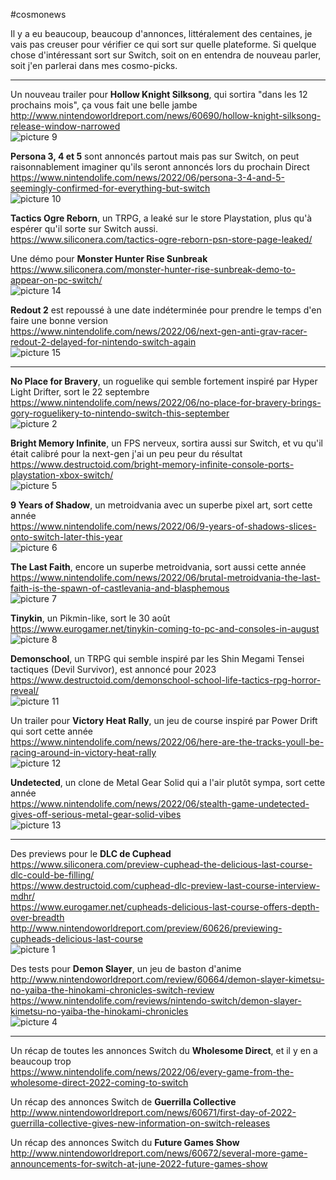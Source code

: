 #cosmonews  
  
Il y a eu beaucoup, beaucoup d'annonces, littéralement des centaines, je vais pas creuser pour vérifier ce qui sort sur quelle plateforme. Si quelque chose d'intéressant sort sur Switch, soit on en entendra de nouveau parler, soit j'en parlerai dans mes cosmo-picks.  
  
---  
  
Un nouveau trailer pour **Hollow Knight Silksong**, qui sortira "dans les 12 prochains mois", ça vous fait une belle jambe  
http://www.nintendoworldreport.com/news/60690/hollow-knight-silksong-release-window-narrowed  
![picture 9](https://i.imgur.com/z4SVdYVm.jpg)  
  
**Persona 3, 4 et 5** sont annoncés partout mais pas sur Switch, on peut raisonnablement imaginer qu'ils seront annoncés lors du prochain Direct  
https://www.nintendolife.com/news/2022/06/persona-3-4-and-5-seemingly-confirmed-for-everything-but-switch  
![picture 10](https://i.imgur.com/2mqR2msm.png)  
  
**Tactics Ogre Reborn**, un TRPG, a leaké sur le store Playstation, plus qu'à espérer qu'il sorte sur Switch aussi.  
https://www.siliconera.com/tactics-ogre-reborn-psn-store-page-leaked/  
  
Une démo pour **Monster Hunter Rise Sunbreak**  
https://www.siliconera.com/monster-hunter-rise-sunbreak-demo-to-appear-on-pc-switch/  
![picture 14](https://i.imgur.com/QkzNdsOm.png)  
  
**Redout 2** est repoussé à une date indéterminée pour prendre le temps d'en faire une bonne version  
https://www.nintendolife.com/news/2022/06/next-gen-anti-grav-racer-redout-2-delayed-for-nintendo-switch-again  
![picture 15](https://i.imgur.com/K7VHsYCm.jpg)  
  
---  
  
**No Place for Bravery**, un roguelike qui semble fortement inspiré par Hyper Light Drifter, sort le 22 septembre  
https://www.nintendolife.com/news/2022/06/no-place-for-bravery-brings-gory-roguelikery-to-nintendo-switch-this-september  
![picture 2](https://i.imgur.com/knW06Znm.jpg)  
  
**Bright Memory Infinite**, un FPS nerveux, sortira aussi sur Switch, et vu qu'il était calibré pour la next-gen j'ai un peu peur du résultat  
https://www.destructoid.com/bright-memory-infinite-console-ports-playstation-xbox-switch/  
![picture 5](https://i.imgur.com/CcYADqlm.png)  
  
**9 Years of Shadow**, un metroidvania avec un superbe pixel art, sort cette année  
https://www.nintendolife.com/news/2022/06/9-years-of-shadows-slices-onto-switch-later-this-year  
![picture 6](https://i.imgur.com/Bhn4kWsm.jpg)  
  
**The Last Faith**, encore un superbe metroidvania, sort aussi cette année  
https://www.nintendolife.com/news/2022/06/brutal-metroidvania-the-last-faith-is-the-spawn-of-castlevania-and-blasphemous  
![picture 7](https://i.imgur.com/qzAZlR3m.png)  
  
**Tinykin**, un Pikmin-like, sort le 30 août  
https://www.eurogamer.net/tinykin-coming-to-pc-and-consoles-in-august  
![picture 8](https://i.imgur.com/tog67eXm.png)  
  
**Demonschool**, un TRPG qui semble inspiré par les Shin Megami Tensei tactiques (Devil Survivor), est annoncé pour 2023  
https://www.destructoid.com/demonschool-school-life-tactics-rpg-horror-reveal/  
![picture 11](https://i.imgur.com/5yOOMzwm.jpg)  
  
Un trailer pour **Victory Heat Rally**, un jeu de course inspiré par Power Drift qui sort cette année  
https://www.nintendolife.com/news/2022/06/here-are-the-tracks-youll-be-racing-around-in-victory-heat-rally  
![picture 12](https://i.imgur.com/Ht0YAMOm.jpg)  
  
**Undetected**, un clone de Metal Gear Solid qui a l'air plutôt sympa, sort cette année  
https://www.nintendolife.com/news/2022/06/stealth-game-undetected-gives-off-serious-metal-gear-solid-vibes  
![picture 13](https://i.imgur.com/nfgih5zm.png)  
  
---  
  
Des previews pour le **DLC de Cuphead**  
https://www.siliconera.com/preview-cuphead-the-delicious-last-course-dlc-could-be-filling/  
https://www.destructoid.com/cuphead-dlc-preview-last-course-interview-mdhr/  
https://www.eurogamer.net/cupheads-delicious-last-course-offers-depth-over-breadth  
http://www.nintendoworldreport.com/preview/60626/previewing-cupheads-delicious-last-course  
![picture 1](https://i.imgur.com/aoC6Rt7m.png)  
  
Des tests pour **Demon Slayer**, un jeu de baston d'anime  
http://www.nintendoworldreport.com/review/60664/demon-slayer-kimetsu-no-yaiba-the-hinokami-chronicles-switch-review  
https://www.nintendolife.com/reviews/nintendo-switch/demon-slayer-kimetsu-no-yaiba-the-hinokami-chronicles  
![picture 4](https://i.imgur.com/kNB0ubzm.jpg)  
  
---  
  
Un récap de toutes les annonces Switch du **Wholesome Direct**, et il y en a beaucoup trop  
https://www.nintendolife.com/news/2022/06/every-game-from-the-wholesome-direct-2022-coming-to-switch  
  
Un récap des annonces Switch de **Guerrilla Collective**  
http://www.nintendoworldreport.com/news/60671/first-day-of-2022-guerrilla-collective-gives-new-information-on-switch-releases  
  
Un récap des annonces Switch du **Future Games Show**  
http://www.nintendoworldreport.com/news/60672/several-more-game-announcements-for-switch-at-june-2022-future-games-show  
